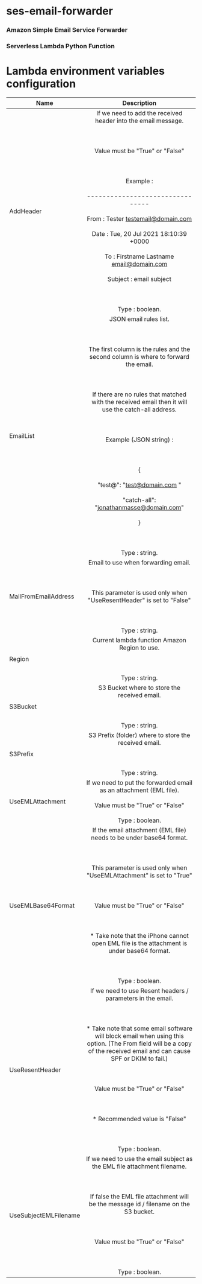 # ses-email-forwarder
 ### Amazon Simple Email Service Forwarder
 ### Serverless Lambda Python Function
 
# Lambda environment variables configuration

| Name        | Description           |
| ------------- |:-------------:|
| AddHeader      | If we need to add the received header into the email message.<br></br><br></br>Value must be "True" or "False"<br></br><br></br>Example :<br></br>--------------------------------<br></br>From : Tester <testemail@domain.com><br></br>Date : Tue, 20 Jul 2021 18:10:39 +0000<br></br>To : Firstname Lastname <email@domain.com><br></br>Subject : email subject<br></br><br></br>Type : boolean.|
| EmailList      | JSON email rules list.<br></br><br></br>The first column is the rules and the second column is where to forward the email.<br></br><br></br>If there are no rules that matched with the received email then it will use the catch-all address.<br></br><br></br>Example (JSON string) :<br></br><br></br>{<br></br>    "test@": "test@domain.com "<br></br>    "catch-all": "jonathanmasse@domain.com"<br></br>}<br></br><br></br>Type : string.|
| MailFromEmailAddress | Email to use when forwarding email.<br></br><br></br>This parameter is used only when "UseResentHeader" is set to "False"<br></br><br></br>Type : string.|
| Region | Current lambda function Amazon Region to use.<br></br><br></br>Type : string.|
| S3Bucket | S3 Bucket where to store the received email.<br></br><br></br>Type : string.|
| S3Prefix | S3 Prefix (folder) where to store the received email.<br></br><br></br>Type : string.|
| UseEMLAttachment | If we need to put the forwarded email as an attachment (EML file).<br></br>Value must be "True" or "False"<br></br>Type : boolean.|
| UseEMLBase64Format | If the email attachment (EML file) needs to be under base64 format.<br></br><br></br>This parameter is used only when "UseEMLAttachment" is set to "True"<br></br><br></br>Value must be "True" or "False"<br></br><br></br>* Take note that the iPhone cannot open EML file is the attachment is under base64 format.<br></br><br></br>Type : boolean.|
| UseResentHeader | If we need to use Resent headers / parameters in the email.<br></br><br></br>* Take note that some email software will block email when using this option. (The From field will be a copy of the received email and can cause SPF or DKIM to fail.)<br></br><br></br>Value must be "True" or "False"<br></br><br></br>* Recommended value is "False"<br></br><br></br>Type : boolean.|
| UseSubjectEMLFilename | If we need to use the email subject as the EML file attachment filename.<br></br><br></br>If false the EML file attachment will be the message id / filename on the S3 bucket.<br></br><br></br>Value must be "True" or "False"<br></br><br></br>Type : boolean.|
